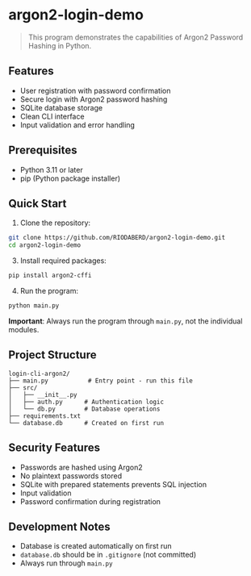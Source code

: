 # argon2-login-demo

> This program demonstrates the capabilities of Argon2 Password Hashing in Python.

## Features

- User registration with password confirmation
- Secure login with Argon2 password hashing
- SQLite database storage
- Clean CLI interface
- Input validation and error handling

## Prerequisites

- Python 3.11 or later
- pip (Python package installer)

## Quick Start

1. Clone the repository:
```bash
git clone https://github.com/RIODABERD/argon2-login-demo.git
cd argon2-login-demo
```

3. Install required packages:
```bash
pip install argon2-cffi
```

4. Run the program:
```bash
python main.py
```

**Important**: Always run the program through `main.py`, not the individual modules.

## Project Structure

```
login-cli-argon2/
├── main.py           # Entry point - run this file
├── src/
│   ├── __init__.py
│   ├── auth.py      # Authentication logic
│   └── db.py        # Database operations
├── requirements.txt
└── database.db      # Created on first run
```

## Security Features

- Passwords are hashed using Argon2
- No plaintext passwords stored
- SQLite with prepared statements prevents SQL injection
- Input validation
- Password confirmation during registration

## Development Notes

- Database is created automatically on first run
- `database.db` should be in `.gitignore` (not committed)
- Always run through `main.py`